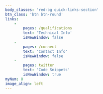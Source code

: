 ```yaml
---
body_classes: 'red-bg quick-links-section'
btn_class: 'btn btn-round'
links:
    -
        pages: /qualifications
        text: 'Technical Info'
        isNewWindow: false
    -
        pages: /connect
        text: 'Contact Info'
        isNewWindow: false
    -
        pages: twitter
        text: 'Code Snippets'
        isNewWindow: true
myNum: 8
image_align: left
---
```


